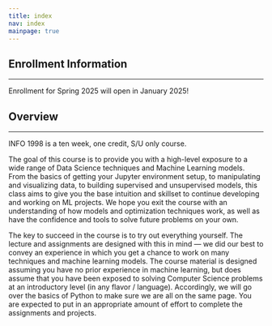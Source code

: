 ```yaml
---
title: index
nav: index
mainpage: true
---
```


## Enrollment Information
----------------------------------------------------------------------------------------
Enrollment for Spring 2025 will open in January 2025!

<!-- Unfortunately, this semester we are unable to accommodate for students who are at their college's credit limit, or have a scheduling conflict in Student Center. -->

## Overview
----------------------------------------------------------------------------------------
INFO 1998 is a ten week, one credit, S/U only course. 

The goal of this course is to provide you with a high-level exposure to a wide range of Data Science techniques and Machine Learning models. From the basics of getting your Jupyter environment setup, to manipulating and visualizing data, to building supervised and unsupervised models, this class aims to give you the base intuition and skillset to continue developing and working on ML projects. We hope you exit the course with an understanding of how models and optimization techniques work, as well as have the confidence and tools to solve future problems on your own.

The key to succeed in the course is to try out everything yourself. The lecture and assignments are designed with this in mind — we did our best to convey an experience in which you get a chance to work on many techniques and machine learning models. The course material is designed assuming you have no prior experience in machine learning, but does assume that you have been exposed to solving Computer Science problems at an introductory level (in any flavor / language). Accordingly, we will go over the basics of Python to make sure we are all on the same page. You are expected to put in an appropriate amount of effort to complete the assignments and projects.
